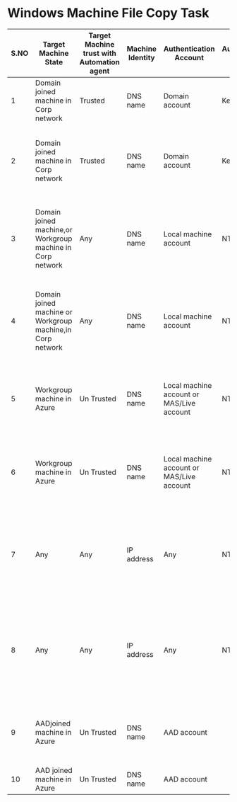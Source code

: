 # Windows Machine File Copy Task
| S.NO | Target Machine State                                       | Target Machine trust with Automation agent | Machine Identity | Authentication Account                    | Authentication Mode | Authentication Account permission on Target Machine | Connection Type | Pre-requisites in Target machine for Copy Task to succeed                                                                                                                                                                                                                                                                                     | Pre-requisites in Target machine for Deployment Task to succeed                                                                                                                                                                                                                                                |
|------|------------------------------------------------------------|--------------------------------------------|------------------|-------------------------------------------|---------------------|-----------------------------------------------------|-----------------|-----------------------------------------------------------------------------------------------------------------------------------------------------------------------------------------------------------------------------------------------------------------------------------------------------------------------------------------------|----------------------------------------------------------------------------------------------------------------------------------------------------------------------------------------------------------------------------------------------------------------------------------------------------------------|
| 1    | Domain joined machine in Corp network                      | Trusted                                    | DNS name         | Domain account                            | Kerberos            | Machine Administrator                               | WinRM HTTP      | WinRM HTTP port,(default 5985) opened in Firewall.,File & Printer sharing,enabled                                                                                                                                                                                                                                                             | WinRM HTTP port (default,5985) opened in Firewall.                                                                                                                                                                                                                                                             |
| 2    | Domain joined machine in Corp network                      | Trusted                                    | DNS name         | Domain account                            | Kerberos            | Machine Administrator                               | WinRM HTTPS     | WinRM HTTPS port,(default 5986) opened in Firewall.,Trusted certificate in,Automation agent,If Trusted certificate not in,Automation agent then SkipCA option enabled in Task for deployment.,File & Printer sharing,enabled                                                                                                                  | WinRM HTTPS port,(default 5986) opened in Firewall.,Trusted certificate in,Automation agent,If Trusted certificate not in,Automation agent then SkipCA option enabled in Task for deployment.                                                                                                                  |
| 3    | Domain joined machine,or Workgroup machine in Corp network | Any                                        | DNS name         | Local machine account                     | NTLM                | Machine Administrator                               | WinRM HTTP      | WinRM HTTP port (default,5985) opened in Firewall.,Disable UAC remote,restrictions(link),Credential in,\ format,Set,"AllowUnencrypted" option and add remote machines in "Trusted Host" list in Automation Agent (link),File & Printer sharing,enabled                                                                                        | WinRM HTTP port (default,5985) opened in Firewall.,Disable UAC remote,restrictions(link),Credential in,\ format,Set,"AllowUnencrypted" option and add remote machines in "Trusted Host" list in Automation Agent (link)                                                                                        |
| 4    | Domain joined machine or Workgroup machine,in Corp network | Any                                        | DNS name         | Local machine account                     | NTLM                | Machine Administrator                               | WinRM HTTPS     | WinRM HTTPS port,(default 5986) opened in Firewall.,Disable UAC remote,restrictions(link),Credential in,\ format,Trusted certificate in,Automation agent,If Trusted certificate not in,Automation agent then SkipCA option enabled in Task for deployment.,File & Printer sharing,enabled                                                     | WinRM HTTPS port,(default 5986) opened in Firewall.,Disable UAC remote,restrictions(link),Credential in,\ format,Trusted certificate in,Automation agent,If Trusted certificate not in,Automation agent then SkipCA option enabled in Task for deployment.                                                     |
| 5    | Workgroup machine in Azure                                 | Un Trusted                                 | DNS name         | Local machine account or MAS/Live account | NTLM                | Machine Administrator                               | WinRM HTTP      | WinRM HTTP port (default,5985) opened in Firewall.,Disable UAC remote,restrictions(link),Credential in,\ format,Set,"AllowUnencrypted" option and add remote machines in "Trusted Host" list in Automation Agent (link)                                                                                                                       | WinRM HTTP port (default,5985) opened in Firewall.,Disable UAC remote,restrictions(link),Credential in,\ format,Set,"AllowUnencrypted" option and add remote machines in "Trusted Host" list in Automation Agent (link)                                                                                        |
| 6    | Workgroup machine in Azure                                 | Un Trusted                                 | DNS name         | Local machine account or MAS/Live account | NTLM                | Machine Administrator                               | WinRM HTTPS     | WinRM HTTPS port,(default 5986) opened in Firewall.,Disable UAC remote,restrictions(link),Credential in,\ format,Trusted certificate in,Automation agent,If Trusted certificate not in,Automation agent then SkipCA option enabled in Task for deployment.                                                                                    | WinRM HTTPS port,(default 5986) opened in Firewall.,Disable UAC remote,restrictions(link),Credential in,\ format,Trusted certificate in,Automation agent,If Trusted certificate not in,Automation agent then SkipCA option enabled in Task for deployment.                                                     |
| 7    | Any                                                        | Any                                        | IP address       | Any                                       | NTLM                | Machine Administrator                               | WinRM HTTP      | WinRM HTTP port (default,5985) opened in Firewall.,Disable UAC remote,restrictions(link) in case of Local Machine,Administrator account,Credential in,\ or \,format,Set,"AllowUnencrypted" option and add remote machines in "Trusted Host" list in Automation Agent (link),File & Printer sharing,enabled                                    | WinRM HTTP port (default,5985) opened in Firewall.,Disable UAC remote,restrictions(link) in case of Local Machine,Administrator account,Credential in,\ or \,format,Set,"AllowUnencrypted" option and add remote machines in "Trusted Host" list in Automation Agent (link)                                    |
| 8    | Any                                                        | Any                                        | IP address       | Any                                       | NTLM                | Machine Administrator                               | WinRM HTTPS     | WinRM HTTPS port,(default 5986) opened in Firewall.,Disable UAC remote,restrictions(link) in case of Local Machine,Administrator account,Credential in,\ or \,format,Trusted certificate in,Automation agent,If Trusted certificate not in,Automation agent then SkipCA option enabled in Task for deployment.,File & Printer sharing,enabled | WinRM HTTPS port,(default 5986) opened in Firewall.,Disable UAC remote,restrictions(link) in case of Local Machine,Administrator account,Credential in,\ or \,format,Trusted certificate in,Automation agent,If Trusted certificate not in,Automation agent then SkipCA option enabled in Task for deployment. |
| 9    | AADjoined machine in Azure                                 | Un Trusted                                 | DNS name         | AAD account                               |                     | Machine Administrator                               | WinRM HTTP      |                                                                                                                                                                                                                                                                                                                                               | WinRM port 5985 (Firewall,opened, NTLM authentication enabled(winrm qc will do all this),Add remote computers to,"Trusted Host",Disable,UAC remote restrictions(link)                                                                                                                                          |
| 10   | AAD joined machine in Azure                                | Un Trusted                                 | DNS name         | AAD account                               |                     | Machine Administrator                               | WinRM HTTPS     |                                                                                                                                                                                                                                                                                                                                               |                                                                                                                                                                                                                                                                                                                |

